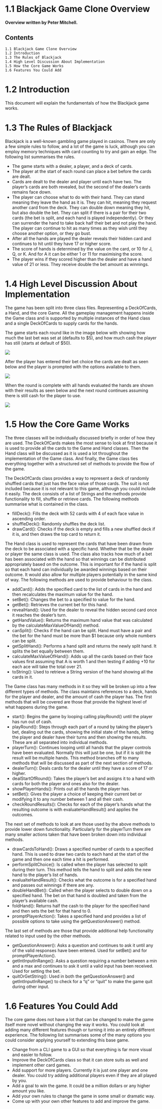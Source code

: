 # 1.1 Blackjack Game Clone Overview

**Overview written by Peter Mitchell.**

## Contents

```
1.1 Blackjack Game Clone Overview
1.2 Introduction
1.3 The Rules of Blackjack
1.4 High Level Discussion About Implementation
1.5 How the Core Game Works
1.6 Features You Could Add
```
# 1.2 Introduction

This document will explain the fundamentals of how the Blackjack game works. 

# 1.3 The Rules of Blackjack

Blackjack is a well-known gambling game played in casinos. There are only a few simple rules to follow,
and a lot of the game is luck, although you can employ memory techniques with card counting to try
and gain an edge. The following list summarises the rules.

- The game starts with a dealer, a player, and a deck of cards.
- The player at the start of each round can place a bet before the cards are dealt.
- Cards are dealt to the dealer and player until each have two. The player’s cards are both
    revealed, but the second of the dealer’s cards remains face down.
- The player can choose what to do with their hand. They can stand meaning they leave the
    hand as it is. They can hit, meaning they request another card from the deck. They can double
    down meaning they hit, but also double the bet. They can split if there is a pair for their two
    cards (the bet is split, and each hand is played independently). Or they can surrender the hand
    to take back half their bet and not play the hand. The player can continue to hit as many times
    as they wish until they choose another option, or they go bust.
- After all the hands are played the dealer reveals their hidden card and continues to hit until
    they have 17 or higher score.
- The score of hands is determined by the value on the card, or 10 for J, Q, or K. And for A it can
    be either 1 or 11 for maximising the score.
- The player wins if they scored higher than the dealer and have a hand value of 21 or less. They
    receive double the bet amount as winnings.


# 1.4 High Level Discussion About Implementation

The game has been split into three class files. Representing a DeckOfCards, a Hand, and the core
Game. All the gameplay management happens inside the Game class and is supported by multiple
instances of the Hand class and a single DeckOfCards to supply cards for the hands.

The game starts each round like in the image below with showing how much the last bet was set at
(defaults to $5), and how much cash the player has still (starts at default of $50).

<img src="./images/Picture1.jpg">

After the player has entered their bet choice the cards are dealt as seen below and the player is
prompted with the options available to them.

<img src="./images/Picture2.jpg">

When the round is complete with all hands evaluated the hands are shown with their results as seen
below and the next round continues assuming there is still cash for the player to use.

<img src="./images/Picture3.jpg">

# 1.5 How the Core Game Works

The three classes will be individually discussed briefly in order of how they are used. The DeckOfCards
makes the most sense to look at first because it is used to provide all the cards to the Game and Hand
classes. Then the Hand class will be discussed as it is used a lot throughout the implementation of the
Game class. And finally, the Game class ties everything together with a structured set of methods to
provide the flow of the game.

The DeckOfCards class provides a way to represent a deck of randomly shuffled cards that just has the
face value of those cards. The suit is not included because it is not relevant to this game, although you
could include it easily. The deck consists of a list of Strings and the methods provide functionality to
fill, shuffle or retrieve cards. The following methods summarise what is contained in the class.

- fillDeck(): Fills the deck with 52 cards with 4 of each face value in ascending order.
- shuffleDeck(): Randomly shuffles the deck list.
- drawCard(): Checks if the deck is empty and fills a new shuffled deck if it is, and then draws
    the top card to return it.

The Hand class is used to represent the cards that have been drawn from the deck to be associated
with a specific hand. Whether that be the dealer or player the same class is used. The class also tracks
how much of a bet has been associated with the hand so that winnings can be distributed
appropriately based on the outcome. This is important for if the hand is split so that each hand can
individually be awarded winnings based on their outcome. It would also allow for multiple players
potentially in the same kind of way. The following methods are used to provide behaviour to the class.

- addCard(): Adds the specified card to the list of cards in the hand and then recalculates the
    maximum value for the hand.
- setBet(): Changes the bet to a specified to value for the hand.
- getBet(): Retrieves the current bet for this hand.
- revealHand(): Used for the dealer to reveal the hidden second card once it reaches the dealer’s
    turn.
- getHandValue(): Returns the maximum hand value that was calculated by the
    calculateMaxValueOfHand() method.
- canSplit(): Checks if the hand can be split. Hand must have a pair and the bet for the hand
    must be more than $1 because only whole numbers can be split.
- getSplitHand(): Performs a hand split and returns the newly split hand. It splits the bet equally
    between them.
- calculateMaxValueOfHand(): Adds up all the cards based on their face values first assuming
    that A is worth 1 and then testing if adding +10 for each ace will take the total over 21.
- toString(): Used to retrieve a String version of the hand showing all the cards in it.


The Game class has many methods in it so they will be broken up into a few different types of methods.
The class maintains references to a deck, hands for the player and dealer, and the amount of cash the
player has. The first methods that will be covered are those that provide the highest level of what
happens during the game.

- start(): Begins the game by looping calling playRound() until the player has run out of cash.
- playRound(): Steps through each part of a round by taking the player’s bet, dealing out the
    cards, showing the initial state of the hands, letting the player and dealer have their turns and
    then showing the results. These are all separated into individual methods.
- playerTurn(): Continues looping until all hands that the player controls have been evaluated.
    Normally this will just be one, but if it is split the result will be multiple hands. This method
    branches off to many methods that will be discussed as part of the next section of methods.
- dealerTurn(): Deals cards for the dealer until they have a score of 17 or higher.
- dealStartOfRound(): Takes the player’s bet and assigns it to a hand with cards for both the
    player and ones also for the dealer.
- showPlayerHands(): Prints out all the hands the player has.
- setBet(): Gives the player a choice of keeping their current bet or modifying it to any number
    between 1 and all their cash.
- checkRoundResults(): Checks for each of the player’s hands what the resulting outcome is with
    evaluateHandResult() and applies the outcomes.

The next set of methods to look at are those used by the above methods to provide lower down
functionality. Particularly for the playerTurn there are many smaller actions taken that have been
broken down into individual methods.

- drawCardsToHand(): Draws a specified number of cards to a specified hand. This is used to
    draw two cards to each hand at the start of the game and then one each time a hit is
    performed.
- performSplitChoice(): Is called when the player has selected to split during their turn. This
    method tells the hand to split and adds the new hand to the player’s list of hands.
- evalualteHandResult(): Checks what the outcome is for a specified hand and passes out
    winnings if there are any.
- doubleHandBet(): Called when the player selects to double down on a specified hand. The bet
    on that hand is doubled and taken from the player’s available cash.
- foldHand(): Returns half the cash to the player for the specified hand and then sets the bet for
    that hand to 0.
- promptPlayerAction(): Takes a specified hand and provides a list of possible options to take
    using the getQuestionAnswer() method.

The last set of methods are those that provide additional help functionality related to input used by
the other methods.

- getQuestionAnswer(): Asks a question and continues to ask it until any of the valid responses
    have been entered. Used for setBet() and for promptPlayerAction().
- getIntInputInRange(): Asks a question requiring a number between a min and a max and
    continues to ask it until a valid input has been received. Used for setting the bet.
- quitOrGetString(): Used in both the getQuestionAnswer() and getIntInputInRange() to check
    for a “q” or “quit” to make the game quit during other input.


# 1.6 Features You Could Add

The core game does not have a lot that can be changed to make the game itself more novel without
changing the way it works. You could look at adding many different features though or turning it into
an entirely different experience. The following list summarises some of the many options you could
consider applying yourself to extending this base game.

- Change from a CLI game to a GUI so that everything is far more visual and easier to follow.
- Improve the DeckOfCards class so that it can store suits as well and implement other card
    games.
- Add support for more players. Currently it is just one player and one dealer. You could try
    adding additional players even if they are all played by you.
- Add a goal to win the game. It could be a million dollars or any higher amount you like.
- Add your own rules to change the game in some small or dramatic way.
- Come up with your own other features to add and improve the game.


